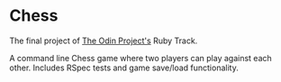 # Chess

The final project of [The Odin Project's](http://www.theodinproject.com/ruby-programming/ruby-final-project?ref=lnav) Ruby Track.

A command line Chess game where two players can play against each other.  Includes RSpec tests and game save/load functionality.
